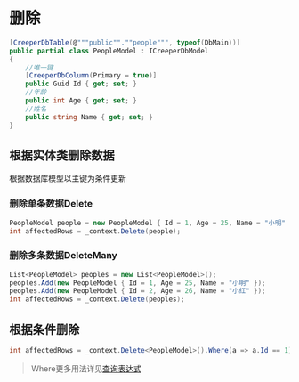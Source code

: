 # 删除
``` C#
[CreeperDbTable(@"""public"".""people""", typeof(DbMain))]
public partial class PeopleModel : ICreeperDbModel
{
    //唯一键
    [CreeperDbColumn(Primary = true)] 
    public Guid Id { get; set; }
    //年龄
    public int Age { get; set; }
    //姓名
    public string Name { get; set; }
}
```

## 根据实体类删除数据
根据数据库模型以主键为条件更新
### 删除单条数据Delete
``` C#
PeopleModel people = new PeopleModel { Id = 1, Age = 25, Name = "小明" }
int affectedRows = _context.Delete(people);
```
### 删除多条数据DeleteMany
``` C#
List<PeopleModel> peoples = new List<PeopleModel>();
peoples.Add(new PeopleModel { Id = 1, Age = 25, Name = "小明" });
peoples.Add(new PeopleModel { Id = 2, Age = 26, Name = "小红" });
int affectedRows = _context.Delete(peoples);
```
## 根据条件删除
``` C#
int affectedRows = _context.Delete<PeopleModel>().Where(a => a.Id == 1).ToAffrows();
```
> Where更多用法详见[查询表达式](./SelectExpression.md)